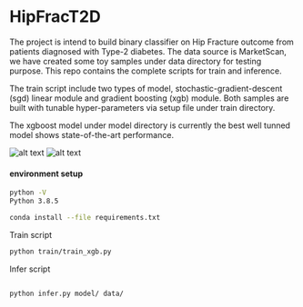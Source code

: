 # HipFracT2D

The project is intend to build binary classifier on Hip Fracture outcome from patients diagnosed with Type-2 diabetes. The data source is MarketScan, we have created some toy samples under data directory for testing purpose. This repo contains the complete scripts for train and inference. 

The train script include two types of model, stochastic-gradient-descent (sgd) linear module and gradient boosting (xgb) module. Both samples are built with tunable hyper-parameters via setup file under train directory. 

The xgboost model under model directory is currently the best well tunned model shows state-of-the-art performance. 

![alt text](https://github.com/chengjianshi/HipFracT2D/tree/main/figure/best_mdoel_train_cm_roc.png "train confusion matrix")
![alt text](https://github.com/chengjianshi/HipFracT2D/tree/main/figure/best_model_test_cm_roc.png "test confusion matrix")

#### environment setup 

```bash
python -V 
Python 3.8.5

conda install --file requirements.txt
```

Train script 

```bash
python train/train_xgb.py 
```

Infer script 

```bash

python infer.py model/ data/ 

```

